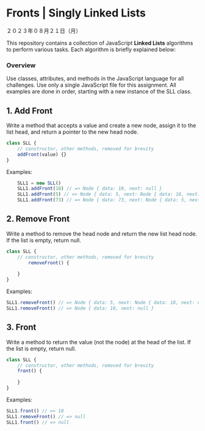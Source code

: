 # Fronts | Singly Linked Lists
２０２３年０８月２１日（月）

This repository contains a collection of JavaScript **Linked Lists** algorithms to perform various tasks. Each algorithm is briefly explained below:

### Overview

Use classes, attributes, and methods in the JavaScript language for all challenges. Use only a single JavaScript file for this assignment. All examples are done in order, starting with a new instance of the SLL class.

## 1. Add Front

Write a method that accepts a value and create a new node, assign it to the list head, and return a pointer to the new head node.

```js
class SLL {
    // constructor, other methods, removed for brevity
    addFront(value) {}
}
```

Examples:

```js
    SLL1 = new SLL()
    SLL1.addFront(18) // => Node { data: 18, next: null }
    SLL1.addFront(5) // => Node { data: 5, next: Node { data: 18, next: null } }
    SLL1.addFront(73) // => Node { data: 73, next: Node { data: 5, next: Node { data: 18, next: null } } }
```


## 2. Remove Front

Write a method to remove the head node and return the new list head node. If the list is empty, return null.

```js
class SLL {
    // constructor, other methods, removed for brevity
        removeFront() {
        
    }
}
```

Examples:

```js
SLL1.removeFront() // => Node { data: 5, next: Node { data: 18, next: null } }
SLL1.removeFront() // => Node { data: 18, next: null }
```


## 3. Front
Write a method to return the value (not the node) at the head of the list. If the list is empty, return null.

```js
class SLL {
    // constructor, other methods, removed for brevity
    front() {
        
    }
}
```

Examples:

```js
SLL1.front() // => 18
SLL1.removeFront() // => null
SLL1.front() // => null
```
